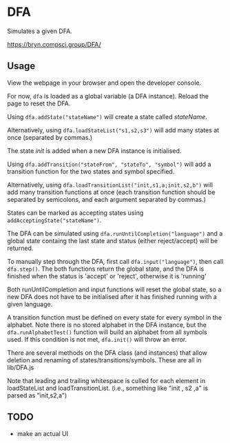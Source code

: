 # DFA

Simulates a given DFA.

https://bryn.compsci.group/DFA/

## Usage

View the webpage in your browser and open the developer console.

For now, `dfa` is loaded as a global variable (a DFA instance). Reload the page to reset the DFA.

Using `dfa.addState("stateName")` will create a state called _stateName_.

Alternatively, using `dfa.loadStateList("s1,s2,s3")` will add many states at once (separated by commas.)

The state _init_ is added when a new DFA instance is initialised.

Using `dfa.addTransition("stateFrom", "stateTo", "symbol")` will add a transition function for the two states and symbol specified.

Alternatively, using `dfa.loadTransitionList("init,s1,a;init,s2,b")` will add many transition functions at once (each transition function should be separated by semicolons, and each argument separated by commas.)

States can be marked as accepting states using `addAcceptingState("stateName")`.

The DFA can be simulated using `dfa.runUntilCompletion("language")` and a global state containg the last state and status (either reject/accept) will be returned.

To manually step through the DFA, first call `dfa.input("language")`, then call `dfa.step()`. The both functions return the global state, and the DFA is finished when the status is 'accept' or 'reject', otherwise it is 'running'

Both runUntilCompletion and input functions will reset the global state, so a new DFA does not have to be initialised after it has finished running with a given language.

A transition function must be defined on every state for every symbol in the alphabet. Note there is no stored alphabet in the DFA instance, but the `dfa.runAlphabetTest()` function will build an alphabet from all symbols used. If this condition is not met, `dfa.init()` will throw an error.

There are several methods on the DFA class (and instances) that allow deletion and renaming of states/transitions/symbols. These are all in lib/DFA.js

Note that leading and trailing whitespace is culled for each element in loadStateList and loadTransitionList. (i.e., something like "init , s2 ,a" is parsed as "init,s2,a")

## TODO

-   make an actual UI
